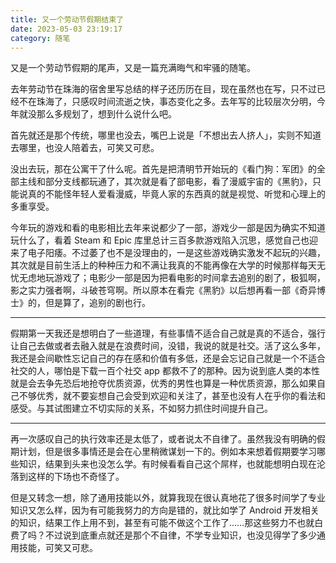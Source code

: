 ```yaml
---
title: 又一个劳动节假期结束了
date: 2023-05-03 23:19:17
category: 随笔
---
```

又是一个劳动节假期的尾声，又是一篇充满晦气和牢骚的随笔。

<!-- more -->

去年劳动节在珠海的宿舍里写总结的样子还历历在目，现在虽然也在写，只不过已经不在珠海了，只感叹时间流逝之快，事态变化之多。去年写的比较层次分明，今年就没那么多规划了，想到什么说什么吧。

首先就还是那个传统，哪里也没去，嘴巴上说是「不想出去人挤人」，实则不知道去哪里，也没人陪着去，可笑又可悲。

没出去玩，那在公寓干了什么呢。首先是把清明节开始玩的《看门狗：军团》的全部主线和部分支线都玩通了，其次就是看了部电影，看了漫威宇宙的《黑豹》，只能说真的不能怪年轻人爱看漫威，毕竟人家的东西真的就是视觉、听觉和心理上的多重享受。

今年玩的游戏和看的电影相比去年来说都少了一部，游戏少一部是因为确实不知道玩什么了，看着 Steam 和 Epic 库里总计三百多款游戏陷入沉思，感觉自己也迎来了电子阳痿。不过萎了也不是没理由的，一是这些游戏确实激发不起玩的兴趣，其次就是目前生活上的种种压力和不满让我真的不能再像在大学的时候那样每天无忧无虑地玩游戏了；电影少一部是因为把看电影的时间拿去追别的剧了，极狐啊，影之实力强者啊，斗破苍穹啊。所以原本在看完《黑豹》以后想再看一部《奇异博士》的，但是算了，追别的剧也行。

-----

假期第一天我还是想明白了一些道理，有些事情不适合自己就是真的不适合，强行让自己去做或者去融入就是在浪费时间，没错，我说的就是社交。活了这么多年，我还是会间歇性忘记自己的存在感和价值有多低，还是会忘记自己就是一个不适合社交的人，哪怕是下载一百个社交 app 都救不了的那种。因为说到底人类的本性就是会去争先恐后地抢夺优质资源，优秀的男性也算是一种优质资源，那么如果自己不够优秀，就不要妄想自己会受到欢迎和关注了，甚至也没有人在乎你的看法和感受。与其试图建立不切实际的关系，不如努力抓住时间提升自己。

-----

再一次感叹自己的执行效率还是太低了，或者说太不自律了。虽然我没有明确的假期计划，但是很多事情还是会在心里稍微谋划一下的。例如本来想着假期要学习哪些知识，结果到头来也没怎么学。有时候看看自己这个屌样，也就能想明白现在沦落到这样的下场也不奇怪了。

但是又转念一想，除了通用技能以外，就算我现在很认真地花了很多时间学了专业知识又怎么样，因为有可能我努力的方向是错的，就比如学了 Android 开发相关的知识，结果工作上用不到，甚至有可能不做这个工作了……那这些努力不也就白费了吗？不过说到底重点就还是那个不自律，不学专业知识，也没见得学了多少通用技能，可笑又可悲。
